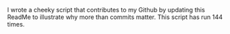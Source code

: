 I wrote a cheeky script that contributes to my Github by updating this ReadMe to illustrate why more than commits matter. This script has run 144 times.
